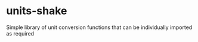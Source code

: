 # units-shake
Simple library of unit conversion functions that can be individually imported as required
